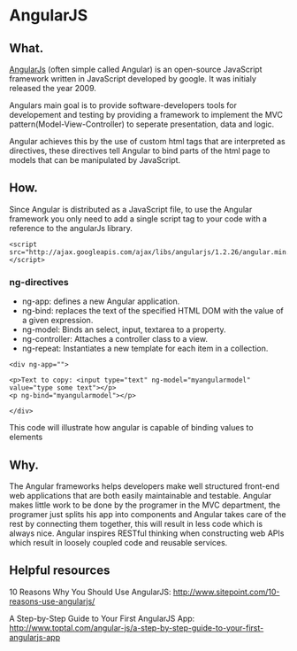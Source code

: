 # AngularJS

## What.

[AngularJs](https://angularjs.org/) (often simple called Angular) is an open-source JavaScript framework written in 
JavaScript developed by google. It was initialy released the year 2009.

Angulars main goal is to provide software-developers tools for developement and testing by providing a framework to implement the MVC pattern(Model-View-Controller) to seperate presentation, data and logic.

Angular achieves this by the use of custom html tags that are interpreted as directives, these directives tell Angular to bind parts of the html page to models that can be manipulated by JavaScript.

## How.

Since Angular is distributed as a JavaScript file, to use the Angular framework you only need to add a single script tag to your code with a reference to the angularJs library.

```
<script src="http://ajax.googleapis.com/ajax/libs/angularjs/1.2.26/angular.min.js"></script>
``` 

### ng-directives
* ng-app: defines a new Angular application.
* ng-bind: replaces the text of the specified HTML DOM with the value of a given expression.
* ng-model: Binds an select, input, textarea to a property.
* ng-controller: Attaches a controller class to a view.
* ng-repeat: Instantiates a new template for each item in a collection.

```
<div ng-app="">
 
<p>Text to copy: <input type="text" ng-model="myangularmodel" value="type some text"></p>
<p ng-bind="myangularmodel"></p>

</div>
``` 

This code will illustrate how angular is capable of binding values to elements

## Why.

The Angular frameworks helps developers make well structured front-end web applications that are both easily maintainable and testable.
Angular makes little work to be done by the programer in the MVC department, the programer just splits his app into components and Angular takes care of the rest by connecting them together, this will result in less code which is always nice.
Angular inspires RESTful thinking when constructing web APIs which result in loosely coupled code and reusable services.

## Helpful resources

10 Reasons Why You Should Use AngularJS:
http://www.sitepoint.com/10-reasons-use-angularjs/

A Step-by-Step Guide to Your First AngularJS App:
http://www.toptal.com/angular-js/a-step-by-step-guide-to-your-first-angularjs-app